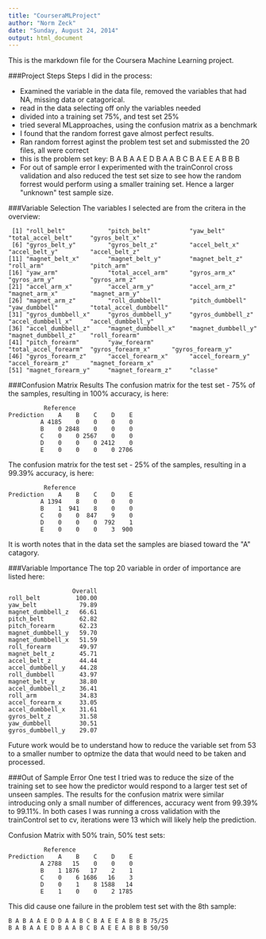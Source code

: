 ```yaml
---
title: "CourseraMLProject"
author: "Norm Zeck"
date: "Sunday, August 24, 2014"
output: html_document
---
```


This is the markdown file for the Coursera Machine Learning project.

###Project Steps
Steps I did in the process:

- Examined the variable in the data file, removed the variables that had NA, missing data or catagorical.
- read in the data selecting off only the variables needed
- divided into a training set 75%, and test set 25%
- tried several MLapproaches, using the confusion matrix as a benchmark
- I found that the random forrest gave almost perfect results.
- Ran random forrest aginst the problem test set and submissted the 20 files, all were correct
- this is the problem set key: B A B A A E D B A A B C B A E E A B B B
- For out of sample error I experimented with the trainConrol cross validation and also reduced the test set size to see how the random forrest would perform using a smaller training set.  Hence a larger "unknown" test sample size.

###Variable Selection
The variables I selected are from the critera in the overview:

```
 [1] "roll_belt"            "pitch_belt"           "yaw_belt"             "total_accel_belt"     "gyros_belt_x"        
 [6] "gyros_belt_y"         "gyros_belt_z"         "accel_belt_x"         "accel_belt_y"         "accel_belt_z"        
[11] "magnet_belt_x"        "magnet_belt_y"        "magnet_belt_z"        "roll_arm"             "pitch_arm"           
[16] "yaw_arm"              "total_accel_arm"      "gyros_arm_x"          "gyros_arm_y"          "gyros_arm_z"         
[21] "accel_arm_x"          "accel_arm_y"          "accel_arm_z"          "magnet_arm_x"         "magnet_arm_y"        
[26] "magnet_arm_z"         "roll_dumbbell"        "pitch_dumbbell"       "yaw_dumbbell"         "total_accel_dumbbell"
[31] "gyros_dumbbell_x"     "gyros_dumbbell_y"     "gyros_dumbbell_z"     "accel_dumbbell_x"     "accel_dumbbell_y"    
[36] "accel_dumbbell_z"     "magnet_dumbbell_x"    "magnet_dumbbell_y"    "magnet_dumbbell_z"    "roll_forearm"        
[41] "pitch_forearm"        "yaw_forearm"          "total_accel_forearm"  "gyros_forearm_x"      "gyros_forearm_y"     
[46] "gyros_forearm_z"      "accel_forearm_x"      "accel_forearm_y"      "accel_forearm_z"      "magnet_forearm_x"    
[51] "magnet_forearm_y"     "magnet_forearm_z"     "classe"     
```

###Confusion Matrix Results
The confusion matrix for the test set - 75% of the samples, resulting in 100% accuracy, is here:
```
          Reference
Prediction    A    B    C    D    E
         A 4185    0    0    0    0
         B    0 2848    0    0    0
         C    0    0 2567    0    0
         D    0    0    0 2412    0
         E    0    0    0    0 2706

```
The confusion matrix for the test set - 25% of the samples, resulting in a 99.39% accuracy, is here:

```
          Reference
Prediction    A    B    C    D    E
         A 1394    8    0    0    0
         B    1  941    8    0    0
         C    0    0  847    9    0
         D    0    0    0  792    1
         E    0    0    0    3  900
```

It is worth notes that in the data set the samples are biased toward the "A" catagory.

###Variable Importance
The top 20 variable in order of importance are listed here:

```
                  Overall
roll_belt          100.00
yaw_belt            79.89
magnet_dumbbell_z   66.61
pitch_belt          62.82
pitch_forearm       62.23
magnet_dumbbell_y   59.70
magnet_dumbbell_x   51.59
roll_forearm        49.97
magnet_belt_z       45.71
accel_belt_z        44.44
accel_dumbbell_y    44.28
roll_dumbbell       43.97
magnet_belt_y       38.80
accel_dumbbell_z    36.41
roll_arm            34.83
accel_forearm_x     33.05
accel_dumbbell_x    31.61
gyros_belt_z        31.58
yaw_dumbbell        30.51
gyros_dumbbell_y    29.07
```
Future work would be to understand how to reduce the variable set from 53 to a smaller number to optmize the data that would need to be taken and processed.

###Out of Sample Error
One test I tried was to reduce the size of the training set to see how the predictor would respond to a larger test set of unseen samples.  The results for the confusion matrix were similar introducing only a small number of differences, accuracy went from 99.39% to 99.11%.  In both cases I was running a cross validation with the trainControl set to cv, iterations were 13 which will likely help the prediction.

Confusion Matrix with 50% train, 50% test sets:
```
          Reference
Prediction    A    B    C    D    E
         A 2788   15    0    0    0
         B    1 1876   17    2    1
         C    0    6 1686   16    3
         D    0    1    8 1588   14
         E    1    0    0    2 1785
```

This did cause one failure in the problem test set with the 8th sample:
```
B A B A A E D D A A B C B A E E A B B B 75/25
B A B A A E D B A A B C B A E E A B B B 50/50
```
         

